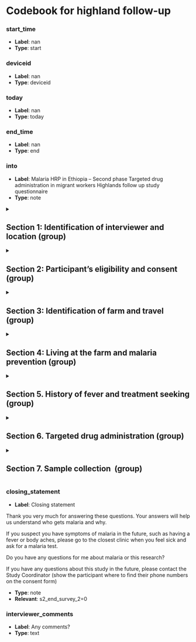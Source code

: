 # Codebook for highland follow-up

### start_time

- **Label**: nan
- **Type**: start

### deviceid

- **Label**: nan
- **Type**: deviceid

### today

- **Label**: nan
- **Type**: today

### end_time

- **Label**: nan
- **Type**: end

### into

- **Label**: Malaria HRP in Ethiopia – Second phase
  Targeted drug administration in migrant workers
  Highlands follow up study questionnaire
- **Type**: note

<details>
<summary><h2>Section 1:  Identification of interviewer and location (group)</h2></summary>

- **Type**: begin group

### s1_n

- **Label**: Section 1: Identification of interviewer and location
- **Type**: note

### interviewer_name

- **Label**: 1.1. Interviewer name
- **Type**: text

### district

- **Label**: 1.2 District (woreda)
- **Type**: select_one district
- **Choices**:
  - 1: East Dembia
  - 2: Gondar Zuria
  - 3: East Belesa
  - 4: West Belesa

### health_center

- **Label**: 1.3. Health center
- **Type**: select_one health_center
- **Choices**:
  - 1: Abawarka
  - 2: Abunesemira
  - 3: Arbaya
  - 4: Ashiker Terara
  - 5: Ayimba
  - 6: Ayiseg
  - 7: Degoma
  - 8: Enfranz
  - 9: Girargie
  - 10: Guhala
  - 11: Guramba
  - 12: Hamusit
  - 13: Jandab
  - 14: Kalay
  - 15: Koladiba
  - 16: Lemba
  - 17: Makisegnit
  - 18: Miniziro
  - 19: Mukatera
  - 20: Robit
  - 21: Robit
  - 22: Silarie
  - 23: Tala
  - 24: Taymen
  - 25: Wareb

### conduct_visit_hc

- **Label**: 1.4. Are you conducting the data collection at health center?
- **Type**: select_one yes_no
- **Choices**:
  - 1: Yes
  - 0: No

### health_post

- **Label**: 1.5. Health post
- **Type**: select_one health_post
- **Relevant**: conduct_visit_hc=0
- **Choices**:
  - 1: 01
  - 2: 03
  - 3: 18
  - 4: Ababikela
  - 5: Abawarka
  - 6: Abawuram
  - 7: Abay Tera
  - 8: Abetkucha
  - 9: Abeye
  - 10: Abirja
  - 11: Abunesemira
  - 12: Achera
  - 13: Achikan
  - 14: Adisgie
  - 15: Agodeba
  - 16: Akitie
  - 17: Amba Gualit
  - 18: Ambachira
  - 19: Ambober Wuzaba
  - 20: Amsa fej juana
  - 21: Amstiya
  - 22: Anchaw
  - 23: Arbatseguar
  - 24: Arbaya
  - 25: Arebia
  - 26: Arefa
  - 27: Asawogari
  - 28: Ashakula
  - 29: Ashiker Terara
  - 30: Atekelet telefet
  - 31: Atelaworke
  - 32: Atikilit teleft
  - 33: Atikilittelift
  - 34: Ayimba
  - 35: Ayiseg
  - 36: Ayiva
  - 37: Ayivashika
  - 38: Azezo
  - 39: Bahirigimb
  - 40: Baja
  - 41: Barcha
  - 42: Baricha
  - 43: Buawa
  - 44: Bursa
  - 45: Chamakorach
  - 46: Checheho
  - 47: Chehira
  - 48: Chehra
  - 49: Chenker
  - 50: Chenker Cherkos
  - 51: Chergie
  - 52: Chihira
  - 53: Chihra
  - 54: Chinchaye degola
  - 55: Chinchiye
  - 56: Chuahit
  - 57: Dahuch
  - 58: Das maryam
  - 59: Dasdinzaz
  - 60: Dasdinziz
  - 61: Dasmariam
  - 62: Dassmariam
  - 63: Daswoibela
  - 64: Dawa Damot
  - 65: Deberzana
  - 66: Debirzana
  - 67: Debozgie
  - 68: Degola
  - 69: Degoma
  - 70: Dengora
  - 71: Dengorsa
  - 72: Denkez
  - 73: Denkeze
  - 74: Denkezi
  - 75: Denzaz
  - 76: Digeabrha
  - 77: Dikuana
  - 78: Dinzaz
  - 79: Dirmara
  - 80: Ebrarag
  - 81: Enfranz
  - 82: Fenja
  - 83: Fentaye
  - 84: Fenterge
  - 85: Ferfer
  - 86: Filiklik
  - 87: Gabizi
  - 88: Gabzi
  - 89: Gana
  - 90: Gejabahir
  - 91: Gelemis
  - 92: Gendawuha
  - 93: Gendewa
  - 94: Gendewuha
  - 95: Gifualbukesh
  - 96: Gilemes
  - 97: Gilemis
  - 98: Girargie
  - 99: Goga
  - 100: Gomengie
  - 101: Gonder kebele 14
  - 102: Gubay
  - 103: Gubiya
  - 104: Guhaketena
  - 105: Guhala
  - 106: Guhala 02
  - 107: Guhala kebele 01
  - 108: Guhala Zuria
  - 109: Gulana
  - 110: Gunter
  - 111: Guraba
  - 112: Guramba Michael
  - 113: Guramba Mikael
  - 114: Guzaba mariyam
  - 115: Hamsafeji
  - 116: Hana Mariam
  - 117: Hana maryame
  - 118: Jandab
  - 119: Jangua
  - 120: Jarjar
  - 121: Jayira
  - 122: Jeja bahiri gimb
  - 123: Jery
  - 124: Kalay
  - 125: Kalay
  - 126: Kalaysholit
  - 127: Kebele 20
  - 128: Keha Eyesuse
  - 129: Kibza
  - 130: Kola diba 01
  - 131: Kola diba o2
  - 132: Kola hamusit
  - 133: Koladba(02)
  - 134: koladeba
  - 135: Koladiba
  - 136: Koladiba 02
  - 137: Kolahamusit
  - 138: Koza
  - 139: Layedugie
  - 140: Lemba
  - 141: Macha
  - 142: Makesegnet
  - 143: Makesegnit
  - 144: Makisegnit
  - 145: Makisegnit 02
  - 146: Maksegnit
  - 147: Maksegnit 02
  - 148: Maksegnit o1
  - 149: Maksegnit town
  - 150: Maksegnt
  - 151: Mangie
  - 152: Manterno
  - 153: Materno
  - 154: Mekatera
  - 155: Meketera
  - 156: Mekuamia
  - 157: Mekumia
  - 158: Menti
  - 159: Merdo
  - 160: Meredo
  - 161: Meredodengorsa
  - 162: Meskele kirstos
  - 163: Michwa
  - 164: Minzro
  - 165: Mitrihamariam
  - 166: Morangeb Dikona
  - 167: Mukatera
  - 168: Robit
  - 169: Saliji
  - 170: Sami
  - 171: Sankisa
  - 172: Sankisa
  - 173: sebeha gebreal
  - 174: Sebiha Gebriel
  - 175: Sebihagebriel
  - 176: Senbet Debire
  - 177: Serabadabelo
  - 178: Serabadablo
  - 179: Sheha Gomengie
  - 180: Sheha Gomngie
  - 181: Shehagomenge
  - 182: Shehagomengie
  - 183: Shehagomngie
  - 184: Shuahana
  - 185: Shuawna
  - 186: Shuhana
  - 187: Shura Chuharkan Amestya
  - 188: Silarie
  - 189: Simano
  - 190: Simira Kekeza
  - 191: Somya
  - 192: Sufankara
  - 193: Sufankera
  - 194: Tala
  - 195: Tebtebeta
  - 196: Teda
  - 197: Tezeba Gembera
  - 198: Tili
  - 199: Tsion mariyam
  - 200: Tsion serguaj
  - 201: Tsion Serguaji
  - 202: Wareb
  - 203: Wawadehna
  - 204: Wawicha
  - 205: Wawucha
  - 206: Woleka
  - 207: Wurara
  - 208: Yimada
  - 209: Zengaji
  - 210: Zoz
  - 777: Other (specify)

### health_post_other

- **Label**: Specify
- **Type**: text
- **Relevant**: health_post=777

</details>

<details>
<summary><h2>Section 2: Participant’s eligibility and consent  (group)</h2></summary>

- **Type**: begin group

### s2_n

- **Label**: Section 2: Participant’s eligibility and consent
- **Type**: note

### gender

- **Label**: 2.1. Participant gender
- **Type**: select_one gender
- **Choices**:
  - 1: Male
  - 2: Female

### age

- **Label**: 2.2. Participant age
- **Type**: integer

### s2_n1

- **Label**: This participant is not eligible.
- **Type**: note
- **Relevant**: age<14

### guardian_present

- **Label**: 2.3. Is a parent or guardian present and able to provide informed consent for the participant?
- **Type**: select_one yes_no
- **Relevant**: age>=14 and age<18
- **Choices**:
  - 1: Yes
  - 0: No

### severely_ill

- **Label**: 2.4. Is this participant severely ill?
- **Type**: select_one yes_no
- **Relevant**: (age>=14 and age<18 and guardian_present=1) or age>=18
- **Choices**:
  - 1: Yes
  - 0: No

### s2_n2

- **Label**: This individual does not meet eligibility criteria to participate in the survey.

Please thank them for their time and end the interview.

- **Type**: note
- **Relevant**: severely_ill=1

### s2_end_survey

- **Label**: nan
- **Type**: calculate
- **Calculate**: if((age>=14 and age<18 and guardian_present=0) or age<14 or severely_ill=1,1,0)

### s1_n6

- **Label**: INFORMED CONSENT
  Read the information sheet and obtain consent from the participant and make sure they understand the information. The participant needs to sign TWO paper copies of the informed consent, one will be given to him/her and the other one will be kept for study records.
- **Type**: note
- **Relevant**: s2_end_survey=0

### consent_to_participate_today

- **Label**: 2.5. Has the participant provided consent to participate today?
- **Type**: select_one yes_no
- **Relevant**: age>=18 and s2_end_survey=0
- **Choices**:
  - 1: Yes
  - 0: No

### assent_to_participate_today

- **Label**: 2.6. Has the participant provided assent to participate today?
- **Type**: select_one yes_no
- **Relevant**: age>=14 and age<18 and guardian_present=1 and s2_end_survey=0
- **Choices**:
  - 1: Yes
  - 0: No

### consent_to_minor

- **Label**: 2.7. Has the parent/legal guardian provided consent for the minor to participate today?
- **Type**: select_one yes_no
- **Relevant**: assent_to_participate_today=1
- **Choices**:
  - 1: Yes
  - 0: No

### s2_end_survey_2

- **Label**: nan
- **Type**: calculate
- **Relevant**: s2_end_survey=0 and (consent_to_participate_today=1 or consent_to_minor=1)
- **Calculate**: if(s2_end_survey=1 or consent_to_participate_today=0 or assent_to_participate_today=0 or consent_to_minor=0,1,0)

<details>
<summary><h2>Participant's name (group)</h2></summary>

- **Type**: begin group
- **Relevant**: s2_end_survey_2=0

### first_name

- **Label**: 2.8. First name
- **Type**: text

### father_name

- **Label**: 2.9. Father's name
- **Type**: text

</details>

### study_qr_code

- **Label**: 2.10. Enter the participant Study ID from your HC Participant list:
- **Type**: text
- **Relevant**: s2_end_survey_2=0

### study_arm

- **Label**: 2.11. Select the study arm in which participant was preselected from your HC Participant list
- **Type**: select_one study_arm
- **Relevant**: s2_end_survey_2=0
- **Choices**:
  - 1: Intervention 1: 2 rounds TDA
  - 2: Intervention 2: 3 rounds TDA
  - 3: Control

### farm_camp_code

- **Label**: 2.12. Select the farm name in which participant was preselected from your HC Participant list
- **Type**: select_one farm_camp
- **Relevant**: s2_end_survey_2=0
- **Choices**:
  - 1000: Abayneh Zerfu - (Asefa Mekonnen)
  - 2: Abdul Nur Juhar - (Nega Juar)
  - 3000: Abebe Tessema
  - 4: Abebe Wuletaw - (Aragie Mirkuzie)
  - 5: Abera Bekele - (Sitotaw Agegnehu)
  - 6: Abiderafi Agri. Develop. - (Teku G/selasie)
  - 7000: Abitew Tefera
  - 8: Adamu Baynessagn - (Samuel Ayalew)
  - 9: Aderajew Asmamaw - (Gashaw Adisu)
  - 10000: Afera Mengistu - (Afera)
  - 11000: Ahmed Ibrahim - (Ahmed Ibrahim)
  - 13: Aliyas Star (Block 10) - (Birhanu Abebe)
  - 12: Aliyas Star (Block 23) - (Endalk Adane)
  - 14: Amsalu Alemu - (Muluye Endalew)
  - 15: Asefa Mekonnen - (Endris Kassahun)
  - 16: Asmamaw Sisay - (Asmamaw Sisay)
  - 17: Atsede Atalel - (Bewuket Yenealem Baye)
  - 18: Atsede Shiferaw - (Azanaw Adigo Negashe)
  - 19: Awuraris Getaneh - (Tsegaye Ngusie)
  - 20000: Ayanaw Gashanaw - (Ayanaw)
  - 21: Ayelign Habtie (Block 26) - (Fikiremichael Ayelign)
  - 22000: Ayelign Habtie (Block29) - (Ayelign Habtie)
  - 23000: Ayelign Yenehun - (Ayelign Yenehun)
  - 24: Ayenachew Sisay - (Adane Ayalew)
  - 25: Ayenew Bazezew - (Habetamu Gidey)
  - 26: Ayineshet Worku - (Eyayaw Getawn)
  - 27000: Bata Trading
  - 29: Birhan Dessalegn (Block 18) - (Tesifaye Weday Meniberu)
  - 28000: Birhan Dessalegn (Block16) - (Tesfaye)
  - 30000: Birhanie Gebru - (Habitu)
  - 31000: Birhanie Mulusew and His friends - (Birhanie)
  - 32000: Bossena Kassi - (Bossena)
  - 33: BS agriclture - (Muz Mihretie Ferede)
  - 34000: Chekilu Bayehu - (Chekilu Bayehu)
  - 35000: Colonel Temesgen Digndigie
  - 38: Demoz Adigeh - (Bisetegen Ashagra Tasew)
  - 36000: Dessie Ayele (Block16) - (Dessie)
  - 37000: Dessie Ayele (Block31) - (Dessie)
  - 39: Destaw Muchie - (Abebu Mengistie)
  - 40: Dr. Amsalu Debebe - (Gebire Debas Demeke)
  - 41: Edget Metema - (Dessie Achenef)
  - 42: Emawos Agri. Develop. - (Muz Miheret)
  - 43: Eneye Birillie - (Solomon Belay)
  - 44000: Eneyew Belete - (Eneyew)
  - 45: Eyayu Gossa - (Asfaw Eyayu)
  - 46000: Fatuma Yimam - (Biruke)
  - 47000: Fisseha Habtie (Block29) - (Fisseha Habtie)
  - 49000: Fisseha Habtie (Hectares23) - (Fisseha Habtie)
  - 48000: Fisseha Habtie (Hectares27) - (Fisseha Habtie)
  - 50000: Gashaw Bizu - (Gashaw)
  - 51000: Gebremedhin Tesfaye - (Yerega)
  - 52: Geger Agri. Develop. - (Melkamu kasegen)
  - 53: Getachew Tezera - (Negash Zenaw)
  - 54: Getiye Gebru - (Mesfin Abeje Atanaw)
  - 55: Guadie Alem - (Moges Guadie)
  - 56000: Habtamu Get - (Habtamu)
  - 57000: Habtamu Woretaw - (Habtamu)
  - 104: Habtu Tsidu - (Belay Tadie)
  - 59: Haile Gebremariam - (Ferede Enyew)
  - 60: Hailemariam Melesse - (Surafel Fentahun )
  - 61000: Hussen Ahmed - (Hussen)
  - 62: Jejaw Abrha - (Abebe. Fantahun)
  - 63: Kessete Wubetu - (Wolde Aragie Yirdaw)
  - 64: Kililu Woldu - (Solomon Aderagew)
  - 65000: Mahibereselassie A/Gedam
  - 66000: Mamuye Bilata - (Gedefaw)
  - 67: Mariye Mengistu - (Wendimnew Getnet)
  - 71: Mastewal Mazengia (Block 26) - (Temesgen Atalay Gebeyehu)
  - 70000: Mastewal Mazengia (Block28) - (Mastewal Mazengia)
  - 69: Mastewal Mazengia (Hectares 37.5) - (Kiflie Mazengia)
  - 68000: Mastewal Mazengia (Hectares51) - (Mastewal Mazengia)
  - 72: Mekonnen Goshe - (Mandie Teketayi)
  - 73: Mekuanint Kassie - (Dejen Worku)
  - 74: Melaku Dires - (Nigus. Dejen)
  - 75000: Melikie and Enana
  - 76: Melkie Taddesse - (Ayanaw Alebel)
  - 77: Mezgebe Abrha - (Birara Mengistie)
  - 79: Mihret Amare (Block 23) - (Eshetu Muluken)
  - 78000: Mihret Amare (Block29) - (Mihret Amare)
  - 80: Mohammed Awol - (Mohamed Abole)
  - 81: Mulugeta Semie - (Kifilie Magenigiya Zenebe)
  - 82: Mulugeta Zewdu - (Solomon Woldie Desie)
  - 83: Nigussie Mekonnen - (Nigussie Mekonnen)
  - 777000: Other (specify)
  - 84: Sadik Nur - (Fitalew Tekilu)
  - 85: Selamsew Wubetu - (Workeneh Kibertu Bera)
  - 89: Shaleka Raday Legesse - (Marye Tilahun Kebede)
  - 86: Sintayehu Alemu - (Sintayehu Alemu)
  - 87: Sisay Birhan - (Kasahun Awoke Kebebew)
  - 88: Sisay Tesfahun - (Amsayaw Sisay Tesfahun)
  - 90: Temesgen Setargew - (Wube Getu)
  - 91: Terefe Ayalew - (Chilot Abye)
  - 93: Terefe Dargie (Block 22) - (Baye Alemiye)
  - 92: Terefe Dargie (Block 25) - (Terefe Dargie)
  - 94: Tesfa Worku - (Tsegachw Abebe Shumeye)
  - 95: Tewdros Alemayehu - (Benyam Negash)
  - 96: Workneh Kassie and His friends - (Moges Shumie)
  - 97: Workneh Maru - (Amsalu Marew)
  - 98: Yibeltal Tesfaye - (Nigus Getnet Alemu)
  - 99: Yibralem Belay - (Biniam Negash)
  - 100: Yilma Ferede - (Aragie Abebe)
  - 101: Yitayew Beyene - (Molla Asmare Askenawu)
  - 102: Zeleke Wubetu - (Mengaw Tadesse)
  - 58000: Zenaw Wagaw - (Zenaw Wagaw)

### sample_scanned_qr_code

- **Label**: 2.13. Assign a sample QR code to the participant. Stick one copy on the Highlands Recruitment Form, another one on the Informed Consent, and one copy behind the DBS card.

Scan the QR code from the back of the DBS card

- **Type**: barcode
- **Relevant**: s2_end_survey_2=0

### sample_manual_qr_code

- **Label**: 2.14. Manually enter Sample QR code number
- **Type**: text
- **Relevant**: s2_end_survey_2=0 and sample_scanned_qr_code=null

### sample_qr_code

- **Label**: nan
- **Type**: calculate
- **Relevant**: s2_end_survey_2=0
- **Calculate**: if(sample_scanned_qr_code=null, sample_manual_qr_code, sample_scanned_qr_code)

### label_recruitment_form

- **Label**: 2.15. Did you fill out and label the Highlands Recruitment Form with the participant’s Sample QR?
- **Type**: select_one yes_no
- **Relevant**: s2_end_survey_2=0
- **Choices**:
  - 1: Yes
  - 0: No

### label_dbs_card

- **Label**: 2.16. Did you label the DBS card with the participant’s Sample QR code?
- **Type**: select_one yes_no
- **Relevant**: s2_end_survey_2=0
- **Choices**:
  - 1: Yes
  - 0: No

</details>

<details>
<summary><h2>Section 3:  Identification of farm and travel  (group)</h2></summary>

- **Type**: begin group
- **Relevant**: s2_end_survey_2=0

### s3_n1

- **Label**: Section 3: Identification of farm and travel
- **Type**: note

### farm_camp_name_delelo

- **Label**: 3.1. Ask the participant for the name of farm camp where he/she worked in Delelo from July until he/she left Metema.
- **Type**: select_one farm_camp
- **Choices**:
  - 1000: Abayneh Zerfu - (Asefa Mekonnen)
  - 2: Abdul Nur Juhar - (Nega Juar)
  - 3000: Abebe Tessema
  - 4: Abebe Wuletaw - (Aragie Mirkuzie)
  - 5: Abera Bekele - (Sitotaw Agegnehu)
  - 6: Abiderafi Agri. Develop. - (Teku G/selasie)
  - 7000: Abitew Tefera
  - 8: Adamu Baynessagn - (Samuel Ayalew)
  - 9: Aderajew Asmamaw - (Gashaw Adisu)
  - 10000: Afera Mengistu - (Afera)
  - 11000: Ahmed Ibrahim - (Ahmed Ibrahim)
  - 13: Aliyas Star (Block 10) - (Birhanu Abebe)
  - 12: Aliyas Star (Block 23) - (Endalk Adane)
  - 14: Amsalu Alemu - (Muluye Endalew)
  - 15: Asefa Mekonnen - (Endris Kassahun)
  - 16: Asmamaw Sisay - (Asmamaw Sisay)
  - 17: Atsede Atalel - (Bewuket Yenealem Baye)
  - 18: Atsede Shiferaw - (Azanaw Adigo Negashe)
  - 19: Awuraris Getaneh - (Tsegaye Ngusie)
  - 20000: Ayanaw Gashanaw - (Ayanaw)
  - 21: Ayelign Habtie (Block 26) - (Fikiremichael Ayelign)
  - 22000: Ayelign Habtie (Block29) - (Ayelign Habtie)
  - 23000: Ayelign Yenehun - (Ayelign Yenehun)
  - 24: Ayenachew Sisay - (Adane Ayalew)
  - 25: Ayenew Bazezew - (Habetamu Gidey)
  - 26: Ayineshet Worku - (Eyayaw Getawn)
  - 27000: Bata Trading
  - 29: Birhan Dessalegn (Block 18) - (Tesifaye Weday Meniberu)
  - 28000: Birhan Dessalegn (Block16) - (Tesfaye)
  - 30000: Birhanie Gebru - (Habitu)
  - 31000: Birhanie Mulusew and His friends - (Birhanie)
  - 32000: Bossena Kassi - (Bossena)
  - 33: BS agriclture - (Muz Mihretie Ferede)
  - 34000: Chekilu Bayehu - (Chekilu Bayehu)
  - 35000: Colonel Temesgen Digndigie
  - 38: Demoz Adigeh - (Bisetegen Ashagra Tasew)
  - 36000: Dessie Ayele (Block16) - (Dessie)
  - 37000: Dessie Ayele (Block31) - (Dessie)
  - 39: Destaw Muchie - (Abebu Mengistie)
  - 40: Dr. Amsalu Debebe - (Gebire Debas Demeke)
  - 41: Edget Metema - (Dessie Achenef)
  - 42: Emawos Agri. Develop. - (Muz Miheret)
  - 43: Eneye Birillie - (Solomon Belay)
  - 44000: Eneyew Belete - (Eneyew)
  - 45: Eyayu Gossa - (Asfaw Eyayu)
  - 46000: Fatuma Yimam - (Biruke)
  - 47000: Fisseha Habtie (Block29) - (Fisseha Habtie)
  - 49000: Fisseha Habtie (Hectares23) - (Fisseha Habtie)
  - 48000: Fisseha Habtie (Hectares27) - (Fisseha Habtie)
  - 50000: Gashaw Bizu - (Gashaw)
  - 51000: Gebremedhin Tesfaye - (Yerega)
  - 52: Geger Agri. Develop. - (Melkamu kasegen)
  - 53: Getachew Tezera - (Negash Zenaw)
  - 54: Getiye Gebru - (Mesfin Abeje Atanaw)
  - 55: Guadie Alem - (Moges Guadie)
  - 56000: Habtamu Get - (Habtamu)
  - 57000: Habtamu Woretaw - (Habtamu)
  - 104: Habtu Tsidu - (Belay Tadie)
  - 59: Haile Gebremariam - (Ferede Enyew)
  - 60: Hailemariam Melesse - (Surafel Fentahun )
  - 61000: Hussen Ahmed - (Hussen)
  - 62: Jejaw Abrha - (Abebe. Fantahun)
  - 63: Kessete Wubetu - (Wolde Aragie Yirdaw)
  - 64: Kililu Woldu - (Solomon Aderagew)
  - 65000: Mahibereselassie A/Gedam
  - 66000: Mamuye Bilata - (Gedefaw)
  - 67: Mariye Mengistu - (Wendimnew Getnet)
  - 71: Mastewal Mazengia (Block 26) - (Temesgen Atalay Gebeyehu)
  - 70000: Mastewal Mazengia (Block28) - (Mastewal Mazengia)
  - 69: Mastewal Mazengia (Hectares 37.5) - (Kiflie Mazengia)
  - 68000: Mastewal Mazengia (Hectares51) - (Mastewal Mazengia)
  - 72: Mekonnen Goshe - (Mandie Teketayi)
  - 73: Mekuanint Kassie - (Dejen Worku)
  - 74: Melaku Dires - (Nigus. Dejen)
  - 75000: Melikie and Enana
  - 76: Melkie Taddesse - (Ayanaw Alebel)
  - 77: Mezgebe Abrha - (Birara Mengistie)
  - 79: Mihret Amare (Block 23) - (Eshetu Muluken)
  - 78000: Mihret Amare (Block29) - (Mihret Amare)
  - 80: Mohammed Awol - (Mohamed Abole)
  - 81: Mulugeta Semie - (Kifilie Magenigiya Zenebe)
  - 82: Mulugeta Zewdu - (Solomon Woldie Desie)
  - 83: Nigussie Mekonnen - (Nigussie Mekonnen)
  - 777000: Other (specify)
  - 84: Sadik Nur - (Fitalew Tekilu)
  - 85: Selamsew Wubetu - (Workeneh Kibertu Bera)
  - 89: Shaleka Raday Legesse - (Marye Tilahun Kebede)
  - 86: Sintayehu Alemu - (Sintayehu Alemu)
  - 87: Sisay Birhan - (Kasahun Awoke Kebebew)
  - 88: Sisay Tesfahun - (Amsayaw Sisay Tesfahun)
  - 90: Temesgen Setargew - (Wube Getu)
  - 91: Terefe Ayalew - (Chilot Abye)
  - 93: Terefe Dargie (Block 22) - (Baye Alemiye)
  - 92: Terefe Dargie (Block 25) - (Terefe Dargie)
  - 94: Tesfa Worku - (Tsegachw Abebe Shumeye)
  - 95: Tewdros Alemayehu - (Benyam Negash)
  - 96: Workneh Kassie and His friends - (Moges Shumie)
  - 97: Workneh Maru - (Amsalu Marew)
  - 98: Yibeltal Tesfaye - (Nigus Getnet Alemu)
  - 99: Yibralem Belay - (Biniam Negash)
  - 100: Yilma Ferede - (Aragie Abebe)
  - 101: Yitayew Beyene - (Molla Asmare Askenawu)
  - 102: Zeleke Wubetu - (Mengaw Tadesse)
  - 58000: Zenaw Wagaw - (Zenaw Wagaw)

### farm_camp_name_delelo_other

- **Label**: Specify
- **Type**: text
- **Relevant**: farm_camp_name_delelo=777000

### other_farms_july_to_now

- **Label**: 3.2. Have you worked at other farms from July until you left Metema?
- **Type**: select_one yes_no
- **Choices**:
  - 1: Yes
  - 0: No

### num_other_farms_since_july

- **Label**: 3.3. How many other farms have you worked at since July?
- **Type**: integer
- **Relevant**: other_farms_july_to_now=1

### other_farm

- **Label**: 3.4. Name of other farm(s)
- **Type**: select_multiple farm_camp
- **Relevant**: other_farms_july_to_now=1
- **Choices**:
  - 1000: Abayneh Zerfu - (Asefa Mekonnen)
  - 2: Abdul Nur Juhar - (Nega Juar)
  - 3000: Abebe Tessema
  - 4: Abebe Wuletaw - (Aragie Mirkuzie)
  - 5: Abera Bekele - (Sitotaw Agegnehu)
  - 6: Abiderafi Agri. Develop. - (Teku G/selasie)
  - 7000: Abitew Tefera
  - 8: Adamu Baynessagn - (Samuel Ayalew)
  - 9: Aderajew Asmamaw - (Gashaw Adisu)
  - 10000: Afera Mengistu - (Afera)
  - 11000: Ahmed Ibrahim - (Ahmed Ibrahim)
  - 13: Aliyas Star (Block 10) - (Birhanu Abebe)
  - 12: Aliyas Star (Block 23) - (Endalk Adane)
  - 14: Amsalu Alemu - (Muluye Endalew)
  - 15: Asefa Mekonnen - (Endris Kassahun)
  - 16: Asmamaw Sisay - (Asmamaw Sisay)
  - 17: Atsede Atalel - (Bewuket Yenealem Baye)
  - 18: Atsede Shiferaw - (Azanaw Adigo Negashe)
  - 19: Awuraris Getaneh - (Tsegaye Ngusie)
  - 20000: Ayanaw Gashanaw - (Ayanaw)
  - 21: Ayelign Habtie (Block 26) - (Fikiremichael Ayelign)
  - 22000: Ayelign Habtie (Block29) - (Ayelign Habtie)
  - 23000: Ayelign Yenehun - (Ayelign Yenehun)
  - 24: Ayenachew Sisay - (Adane Ayalew)
  - 25: Ayenew Bazezew - (Habetamu Gidey)
  - 26: Ayineshet Worku - (Eyayaw Getawn)
  - 27000: Bata Trading
  - 29: Birhan Dessalegn (Block 18) - (Tesifaye Weday Meniberu)
  - 28000: Birhan Dessalegn (Block16) - (Tesfaye)
  - 30000: Birhanie Gebru - (Habitu)
  - 31000: Birhanie Mulusew and His friends - (Birhanie)
  - 32000: Bossena Kassi - (Bossena)
  - 33: BS agriclture - (Muz Mihretie Ferede)
  - 34000: Chekilu Bayehu - (Chekilu Bayehu)
  - 35000: Colonel Temesgen Digndigie
  - 38: Demoz Adigeh - (Bisetegen Ashagra Tasew)
  - 36000: Dessie Ayele (Block16) - (Dessie)
  - 37000: Dessie Ayele (Block31) - (Dessie)
  - 39: Destaw Muchie - (Abebu Mengistie)
  - 40: Dr. Amsalu Debebe - (Gebire Debas Demeke)
  - 41: Edget Metema - (Dessie Achenef)
  - 42: Emawos Agri. Develop. - (Muz Miheret)
  - 43: Eneye Birillie - (Solomon Belay)
  - 44000: Eneyew Belete - (Eneyew)
  - 45: Eyayu Gossa - (Asfaw Eyayu)
  - 46000: Fatuma Yimam - (Biruke)
  - 47000: Fisseha Habtie (Block29) - (Fisseha Habtie)
  - 49000: Fisseha Habtie (Hectares23) - (Fisseha Habtie)
  - 48000: Fisseha Habtie (Hectares27) - (Fisseha Habtie)
  - 50000: Gashaw Bizu - (Gashaw)
  - 51000: Gebremedhin Tesfaye - (Yerega)
  - 52: Geger Agri. Develop. - (Melkamu kasegen)
  - 53: Getachew Tezera - (Negash Zenaw)
  - 54: Getiye Gebru - (Mesfin Abeje Atanaw)
  - 55: Guadie Alem - (Moges Guadie)
  - 56000: Habtamu Get - (Habtamu)
  - 57000: Habtamu Woretaw - (Habtamu)
  - 104: Habtu Tsidu - (Belay Tadie)
  - 59: Haile Gebremariam - (Ferede Enyew)
  - 60: Hailemariam Melesse - (Surafel Fentahun )
  - 61000: Hussen Ahmed - (Hussen)
  - 62: Jejaw Abrha - (Abebe. Fantahun)
  - 63: Kessete Wubetu - (Wolde Aragie Yirdaw)
  - 64: Kililu Woldu - (Solomon Aderagew)
  - 65000: Mahibereselassie A/Gedam
  - 66000: Mamuye Bilata - (Gedefaw)
  - 67: Mariye Mengistu - (Wendimnew Getnet)
  - 71: Mastewal Mazengia (Block 26) - (Temesgen Atalay Gebeyehu)
  - 70000: Mastewal Mazengia (Block28) - (Mastewal Mazengia)
  - 69: Mastewal Mazengia (Hectares 37.5) - (Kiflie Mazengia)
  - 68000: Mastewal Mazengia (Hectares51) - (Mastewal Mazengia)
  - 72: Mekonnen Goshe - (Mandie Teketayi)
  - 73: Mekuanint Kassie - (Dejen Worku)
  - 74: Melaku Dires - (Nigus. Dejen)
  - 75000: Melikie and Enana
  - 76: Melkie Taddesse - (Ayanaw Alebel)
  - 77: Mezgebe Abrha - (Birara Mengistie)
  - 79: Mihret Amare (Block 23) - (Eshetu Muluken)
  - 78000: Mihret Amare (Block29) - (Mihret Amare)
  - 80: Mohammed Awol - (Mohamed Abole)
  - 81: Mulugeta Semie - (Kifilie Magenigiya Zenebe)
  - 82: Mulugeta Zewdu - (Solomon Woldie Desie)
  - 83: Nigussie Mekonnen - (Nigussie Mekonnen)
  - 777000: Other (specify)
  - 84: Sadik Nur - (Fitalew Tekilu)
  - 85: Selamsew Wubetu - (Workeneh Kibertu Bera)
  - 89: Shaleka Raday Legesse - (Marye Tilahun Kebede)
  - 86: Sintayehu Alemu - (Sintayehu Alemu)
  - 87: Sisay Birhan - (Kasahun Awoke Kebebew)
  - 88: Sisay Tesfahun - (Amsayaw Sisay Tesfahun)
  - 90: Temesgen Setargew - (Wube Getu)
  - 91: Terefe Ayalew - (Chilot Abye)
  - 93: Terefe Dargie (Block 22) - (Baye Alemiye)
  - 92: Terefe Dargie (Block 25) - (Terefe Dargie)
  - 94: Tesfa Worku - (Tsegachw Abebe Shumeye)
  - 95: Tewdros Alemayehu - (Benyam Negash)
  - 96: Workneh Kassie and His friends - (Moges Shumie)
  - 97: Workneh Maru - (Amsalu Marew)
  - 98: Yibeltal Tesfaye - (Nigus Getnet Alemu)
  - 99: Yibralem Belay - (Biniam Negash)
  - 100: Yilma Ferede - (Aragie Abebe)
  - 101: Yitayew Beyene - (Molla Asmare Askenawu)
  - 102: Zeleke Wubetu - (Mengaw Tadesse)
  - 58000: Zenaw Wagaw - (Zenaw Wagaw)

### specify_other_farm

- **Label**: Specify names of other farm(s)
- **Type**: text
- **Relevant**: selected(other_farm,'777000')

### last_farm

- **Label**: 3.5. Which was the last farm that you worked at just before leaving Metema?
- **Type**: select_one farm_camp
- **Relevant**: other_farms_july_to_now=1
- **Choices**:
  - 1000: Abayneh Zerfu - (Asefa Mekonnen)
  - 2: Abdul Nur Juhar - (Nega Juar)
  - 3000: Abebe Tessema
  - 4: Abebe Wuletaw - (Aragie Mirkuzie)
  - 5: Abera Bekele - (Sitotaw Agegnehu)
  - 6: Abiderafi Agri. Develop. - (Teku G/selasie)
  - 7000: Abitew Tefera
  - 8: Adamu Baynessagn - (Samuel Ayalew)
  - 9: Aderajew Asmamaw - (Gashaw Adisu)
  - 10000: Afera Mengistu - (Afera)
  - 11000: Ahmed Ibrahim - (Ahmed Ibrahim)
  - 13: Aliyas Star (Block 10) - (Birhanu Abebe)
  - 12: Aliyas Star (Block 23) - (Endalk Adane)
  - 14: Amsalu Alemu - (Muluye Endalew)
  - 15: Asefa Mekonnen - (Endris Kassahun)
  - 16: Asmamaw Sisay - (Asmamaw Sisay)
  - 17: Atsede Atalel - (Bewuket Yenealem Baye)
  - 18: Atsede Shiferaw - (Azanaw Adigo Negashe)
  - 19: Awuraris Getaneh - (Tsegaye Ngusie)
  - 20000: Ayanaw Gashanaw - (Ayanaw)
  - 21: Ayelign Habtie (Block 26) - (Fikiremichael Ayelign)
  - 22000: Ayelign Habtie (Block29) - (Ayelign Habtie)
  - 23000: Ayelign Yenehun - (Ayelign Yenehun)
  - 24: Ayenachew Sisay - (Adane Ayalew)
  - 25: Ayenew Bazezew - (Habetamu Gidey)
  - 26: Ayineshet Worku - (Eyayaw Getawn)
  - 27000: Bata Trading
  - 29: Birhan Dessalegn (Block 18) - (Tesifaye Weday Meniberu)
  - 28000: Birhan Dessalegn (Block16) - (Tesfaye)
  - 30000: Birhanie Gebru - (Habitu)
  - 31000: Birhanie Mulusew and His friends - (Birhanie)
  - 32000: Bossena Kassi - (Bossena)
  - 33: BS agriclture - (Muz Mihretie Ferede)
  - 34000: Chekilu Bayehu - (Chekilu Bayehu)
  - 35000: Colonel Temesgen Digndigie
  - 38: Demoz Adigeh - (Bisetegen Ashagra Tasew)
  - 36000: Dessie Ayele (Block16) - (Dessie)
  - 37000: Dessie Ayele (Block31) - (Dessie)
  - 39: Destaw Muchie - (Abebu Mengistie)
  - 40: Dr. Amsalu Debebe - (Gebire Debas Demeke)
  - 41: Edget Metema - (Dessie Achenef)
  - 42: Emawos Agri. Develop. - (Muz Miheret)
  - 43: Eneye Birillie - (Solomon Belay)
  - 44000: Eneyew Belete - (Eneyew)
  - 45: Eyayu Gossa - (Asfaw Eyayu)
  - 46000: Fatuma Yimam - (Biruke)
  - 47000: Fisseha Habtie (Block29) - (Fisseha Habtie)
  - 49000: Fisseha Habtie (Hectares23) - (Fisseha Habtie)
  - 48000: Fisseha Habtie (Hectares27) - (Fisseha Habtie)
  - 50000: Gashaw Bizu - (Gashaw)
  - 51000: Gebremedhin Tesfaye - (Yerega)
  - 52: Geger Agri. Develop. - (Melkamu kasegen)
  - 53: Getachew Tezera - (Negash Zenaw)
  - 54: Getiye Gebru - (Mesfin Abeje Atanaw)
  - 55: Guadie Alem - (Moges Guadie)
  - 56000: Habtamu Get - (Habtamu)
  - 57000: Habtamu Woretaw - (Habtamu)
  - 104: Habtu Tsidu - (Belay Tadie)
  - 59: Haile Gebremariam - (Ferede Enyew)
  - 60: Hailemariam Melesse - (Surafel Fentahun )
  - 61000: Hussen Ahmed - (Hussen)
  - 62: Jejaw Abrha - (Abebe. Fantahun)
  - 63: Kessete Wubetu - (Wolde Aragie Yirdaw)
  - 64: Kililu Woldu - (Solomon Aderagew)
  - 65000: Mahibereselassie A/Gedam
  - 66000: Mamuye Bilata - (Gedefaw)
  - 67: Mariye Mengistu - (Wendimnew Getnet)
  - 71: Mastewal Mazengia (Block 26) - (Temesgen Atalay Gebeyehu)
  - 70000: Mastewal Mazengia (Block28) - (Mastewal Mazengia)
  - 69: Mastewal Mazengia (Hectares 37.5) - (Kiflie Mazengia)
  - 68000: Mastewal Mazengia (Hectares51) - (Mastewal Mazengia)
  - 72: Mekonnen Goshe - (Mandie Teketayi)
  - 73: Mekuanint Kassie - (Dejen Worku)
  - 74: Melaku Dires - (Nigus. Dejen)
  - 75000: Melikie and Enana
  - 76: Melkie Taddesse - (Ayanaw Alebel)
  - 77: Mezgebe Abrha - (Birara Mengistie)
  - 79: Mihret Amare (Block 23) - (Eshetu Muluken)
  - 78000: Mihret Amare (Block29) - (Mihret Amare)
  - 80: Mohammed Awol - (Mohamed Abole)
  - 81: Mulugeta Semie - (Kifilie Magenigiya Zenebe)
  - 82: Mulugeta Zewdu - (Solomon Woldie Desie)
  - 83: Nigussie Mekonnen - (Nigussie Mekonnen)
  - 777000: Other (specify)
  - 84: Sadik Nur - (Fitalew Tekilu)
  - 85: Selamsew Wubetu - (Workeneh Kibertu Bera)
  - 89: Shaleka Raday Legesse - (Marye Tilahun Kebede)
  - 86: Sintayehu Alemu - (Sintayehu Alemu)
  - 87: Sisay Birhan - (Kasahun Awoke Kebebew)
  - 88: Sisay Tesfahun - (Amsayaw Sisay Tesfahun)
  - 90: Temesgen Setargew - (Wube Getu)
  - 91: Terefe Ayalew - (Chilot Abye)
  - 93: Terefe Dargie (Block 22) - (Baye Alemiye)
  - 92: Terefe Dargie (Block 25) - (Terefe Dargie)
  - 94: Tesfa Worku - (Tsegachw Abebe Shumeye)
  - 95: Tewdros Alemayehu - (Benyam Negash)
  - 96: Workneh Kassie and His friends - (Moges Shumie)
  - 97: Workneh Maru - (Amsalu Marew)
  - 98: Yibeltal Tesfaye - (Nigus Getnet Alemu)
  - 99: Yibralem Belay - (Biniam Negash)
  - 100: Yilma Ferede - (Aragie Abebe)
  - 101: Yitayew Beyene - (Molla Asmare Askenawu)
  - 102: Zeleke Wubetu - (Mengaw Tadesse)
  - 58000: Zenaw Wagaw - (Zenaw Wagaw)

### farm_change_reason

- **Label**: 3.6. Why did you move between different farms?
- **Type**: select_one farm_change_reason
- **Relevant**: other_farms_july_to_now=1
- **Choices**:
  - 1: Searching for work
  - 2: To work with friends
  - 3: Higher salary
  - 777: Other (specify)

### farm_change_reason_other

- **Label**: Specify
- **Type**: text
- **Relevant**: farm_change_reason=777

### travel_metema_home

- **Label**: 3.7. How did you travel from Metema to your home?
- **Type**: select_one travel_metema_home
- **Choices**:
  - 1: By bus
  - 2: By motorbike
  - 3: On foot
  - 777: Other (Specify)

### travel_metema_home_other

- **Label**: Specify
- **Type**: text
- **Relevant**: travel_metema_home=777

### trip_duration_days

- **Label**: 3.8. How many days did the trip from Metema to your home took?
- **Type**: integer

### return_date_metema

- **Label**: 3.9. When did you return from Metema?
- **Type**: date

### months_spent_at_metema

- **Label**: 3.10. How many months did you spend in Metema since July?
- **Type**: select_one months_spent_at_metema
- **Choices**:
  - 1: 1 month or less
  - 2: 1 –2 months
  - 3: 2 – 3 months
  - 4: 3 months or more

</details>

<details>
<summary><h2>Section 4: Living at the farm and malaria prevention  (group)</h2></summary>

- **Type**: begin group
- **Relevant**: s2_end_survey_2=0

### s4_n1

- **Label**: Section 4: Living at the farm and malaria prevention
- **Type**: note

### bed_net_farm

- **Label**: 4.1. Did you have a bed net available at the farm?
- **Type**: select_one yes_no
- **Choices**:
  - 1: Yes
  - 0: No

### bed_net_usage

- **Label**: 4.2. How often did you sleep under the bed net?
- **Type**: select_one bed_net_usage
- **Relevant**: bed_net_farm=1
- **Choices**:
  - 1: Every day
  - 2: 4 or more times a week
  - 3: 3 or less times a week
  - 4: Never

### bed_net_home

- **Label**: 4.3. Do you have a bed net available at home, now?
- **Type**: select_one yes_no
- **Choices**:
  - 1: Yes
  - 0: No

### bed_net_last_night

- **Label**: 4.4. Did you sleep under a mosquito net last night?
- **Type**: select_one yes_no
- **Relevant**: bed_net_home=1
- **Choices**:
  - 1: Yes
  - 0: No

</details>

<details>
<summary><h2>Section 5. History of fever and treatment seeking  (group)</h2></summary>

- **Type**: begin group
- **Relevant**: s2_end_survey_2=0

### s5_n1

- **Label**: Section 5. History of fever and treatment seeking
- **Type**: note

### fever_farm_metema

- **Label**: 5.1. Did you have any fever while working at any farm in Metema?
- **Type**: select_one yes_no
- **Choices**:
  - 1: Yes
  - 0: No

### fever_metema_treatment

- **Label**: 5.2. The last time you had a fever in Metema, did you seek advice or treatment for the illness from any source?
- **Type**: select_one yes_no
- **Relevant**: fever_farm_metema=1
- **Choices**:
  - 1: Yes
  - 0: No

### first_treatment_place_metema

- **Label**: 5.3. Where was the FIRST PLACE you sought advice or treatment?
- **Type**: select_one treatment_place_metema
- **Relevant**: fever_metema_treatment=1
- **Choices**:
  - 1: Health Extension Worker/health post
  - 2: Mobile health team from the study at farm
  - 3: Fixed post from the study
  - 4: Government (Hospital or Health Center)
  - 5: Private health provider
  - 6: Pharmacy
  - 7: Shop / market
  - 8: In the home only
  - 9: Traditional healer
  - 777: Other (specify)
  - 888: Don’t know/don’t remember

### first_treatment_place_metema_other

- **Label**: Specify
- **Type**: text
- **Relevant**: first_treatment_place_metema=777

### fever_since_metema

- **Label**: 5.4. Did you have any fever since you left Metema?
- **Type**: select_one yes_no
- **Choices**:
  - 1: Yes
  - 0: No

### treatment_since_metema

- **Label**: 5.5. Did you seek advice or treatment for the illness from any source?
- **Type**: select_one yes_no
- **Relevant**: fever_since_metema=1
- **Choices**:
  - 1: Yes
  - 0: No

### first_treatment_place

- **Label**: 5.6. Where was the FIRST PLACE you sought advice or treatment?
- **Type**: select_one first_treatment_place
- **Relevant**: treatment_since_metema=1
- **Choices**:
  - 1: Health Extension Worker/health post
  - 2: Government (Hospital or Health Center)
  - 3: Private health provider
  - 4: Pharmacy
  - 5: Shop / market
  - 6: In the home only
  - 7: Traditional healer
  - 777: Other (specify)
  - 888: Don’t know/don’t remember

### first_treatment_place_other

- **Label**: Specify
- **Type**: text
- **Relevant**: first_treatment_place=777

### first_treatment_place_name

- **Label**: nan
- **Type**: calculate
- **Calculate**: if(first_treatment_place=777, first_treatment_place_other, jr:choice-name(first_treatment_place,'first_treatment_place'))

### malaria_test_place

- **Label**: 5.7. Did you get a malaria blood test using a drop of blood from your finger (microscopy or RDT) at this place [${first_treatment_place_name}]?
- **Type**: select_one yes_no_dr
- **Relevant**: treatment_since_metema=1
- **Choices**:
  - 1: Yes
  - 0: No
  - 888: Don’t know/don’t remember

### malaria_test_result

- **Label**: 5.8. What was the result of the test?
- **Type**: select_one malaria_rdt_result
- **Relevant**: malaria_test_place=1
- **Choices**:
  - 1: P. falciparum
  - 2: P. vivax
  - 3: Mixed
  - 4: Positive (unknown parasite species)
  - 5: Negative
  - 888: Don’t know / don’t remember
  - 999: Decline to answer

</details>

<details>
<summary><h2>Section 6. Targeted drug administration  (group)</h2></summary>

- **Type**: begin group
- **Relevant**: s2_end_survey_2=0

### s6_n

- **Label**: Section 6. Targeted drug administration
- **Type**: note

### received_antimalarials_without_test

- **Label**: 6.1. While working at the farms in Metema, did you ever received antimalarials without being tested as part of a campaign to all farmers in you farm?
- **Type**: select_one yes_no
- **Choices**:
  - 1: Yes
  - 0: No

### reason_no_tda

- **Label**: 6.2. Why have you not received antimalarials?
- **Type**: select_one reason_no_tda
- **Relevant**: received_antimalarials_without_test=0
- **Choices**:
  - 1: The campaign didn’t happen at my farm
  - 2: Ineligible
  - 3: Refused the antimalarials
  - 4: Was not at the farm when antimalarials were administered
  - 777: Other (specify)

### reason_no_tda_other

- **Label**: Specify
- **Type**: text
- **Relevant**: reason_no_tda=777

### tda_rounds_received

- **Label**: 6.3. How many different times did you receive antimalarials without being tested as part of a campaign to all farmers in you farm?
- **Type**: select_one tda_rounds_received
- **Relevant**: received_antimalarials_without_test=1
- **Choices**:
  - 1: One
  - 2: Two
  - 3: Three

### tda_same_farm

- **Label**: 6.4. Were the different times administered at the same farm?
- **Type**: select_one yes_no_farm
- **Relevant**: tda_rounds_received=2 or tda_rounds_received=3
- **Choices**:
  - 1: Yes, they were received at the same farm
  - 2: No, they were received at different farms

### last_antimalarials_campaign

- **Label**: 6.5. When was the last time you received antimalarials as part of a campaign?
- **Type**: select_one last_antimalarials_campaign
- **Relevant**: received_antimalarials_without_test=1
- **Choices**:
  - 1: August / September
  - 2: October
  - 3: November

### s6_n1

- **Label**: **Drug adherence**:

Provide information for the most recent round

- **Type**: note
- **Relevant**: received_antimalarials_without_test=1

### finished_med_as_advised

- **Label**: 6.6. Did you finish all of the medication as advised by the person who gave it to you?
- **Type**: select_one yes_no_dn
- **Relevant**: received_antimalarials_without_test=1
- **Choices**:
  - 1: Yes
  - 0: No
  - 888: Don't know

### unfinished_pills_reason

- **Label**: 6.7. Why did you not finish all the pills?
- **Type**: select_one unfinished_pills_reason
- **Relevant**: finished_med_as_advised=0
- **Choices**:
  - 1: It was too many pills
  - 2: It made me ill
  - 3: I lost the remaining
  - 4: I shared it with others
  - 5: I was not sick to start with
  - 6: I felt better
  - 7: I forgot to take the rest
  - 8: I saved them for another time when I am ill
  - 9: I didn’t understand the instructions provided by the team
  - 10: I don’t believe in this medication
  - 11: I didn’t like the taste
  - 12: The pills were too big
  - 13: I heard negative rumors about the medication
  - 777: Other (specify)
  - 888: Don’t know

</details>

<details>
<summary><h2>Section 7. Sample collection  (group)</h2></summary>

- **Type**: begin group
- **Relevant**: s2_end_survey_2=0

### s7_n1

- **Label**: Section 7. Sample collection
- **Type**: note

### rdt_result

- **Label**: 7.1. RDT result
- **Type**: select_one rdt_result
- **Choices**:
  - 1: Negative
  - 2: Positive for P.falciparum only
  - 3: Positive for P. vivax only
  - 4: Positive for mixed (Pf + Pv)
  - 5: Invalid
  - 6: RDT not conducted

### no_rdt_reason

- **Label**: 7.2. Please specify why RDT was not conducted
- **Type**: select_one no_rdt_reason
- **Relevant**: rdt_result=6
- **Choices**:
  - 1: Participant refused
  - 2: Inadequate blood flow
  - 777: Other (specify)

### no_rdt_reason_other

- **Label**: Specify
- **Type**: text
- **Relevant**: no_rdt_reason=777

### repeat_rdt_result

- **Label**: 7.3. Repeat RDT result
- **Type**: select_one rdt_result
- **Relevant**: rdt_result=5
- **Choices**:
  - 1: Negative
  - 2: Positive for P.falciparum only
  - 3: Positive for P. vivax only
  - 4: Positive for mixed (Pf + Pv)
  - 5: Invalid
  - 6: RDT not conducted

### dbs_collected

- **Label**: 7.4. Was a DBS collected?
- **Type**: select_one yes_no
- **Choices**:
  - 1: Yes
  - 0: No

### no_dbs_reason

- **Label**: 7.5. Why was DBS not collected?
- **Type**: select_one no_dbs_reason
- **Relevant**: dbs_collected=0
- **Choices**:
  - 1: Inadequate blood flow
  - 2: Participant refused
  - 777: Other (specify)

### no_dbs_reason_other

- **Label**: Specify
- **Type**: text
- **Relevant**: no_dbs_reason=777

### dbs_labeled_packed

- **Label**: 7.6. Was the DBS card labeled with the Sample QR code and packed for storage?
- **Type**: select_one yes_no
- **Relevant**: dbs_collected=1
- **Choices**:
  - 1: Yes
  - 0: No

### treat

- **Label**: nan
- **Type**: calculate
- **Calculate**: if(rdt_result=2 or rdt_result=3 or rdt_result=4 or repeat_rdt_result=2 or repeat_rdt_result=3 or repeat_rdt_result=4, 1, 0)

### n7_n2

- **Label**: **Participant treatment**

Use the job aid to assess if participant can receive antimalarial medication.

- **Type**: note
- **Relevant**: treat=1

### eligible_malaria_treatment

- **Label**: 7.7. Is the participant eligible for malaria treatment?

<span style="color:red">CHECK ALL CONTRAINDICATIONS BEFORE PROCEEDING</span>

- **Type**: select_one yes_no
- **Relevant**: treat=1
- **Choices**:
  - 1: Yes
  - 0: No

### s7_n3

- **Label**: Manage according to national guidelines
- **Type**: note
- **Relevant**: eligible_malaria_treatment=0

### al_sldpq_treatment_4_male

- **Label**: nan
- **Type**: calculate
- **Relevant**: eligible_malaria_treatment=1
- **Calculate**: if(gender=1 and (rdt_result=2 or repeat_rdt_result=2),1,0)

### note_al_sldpq_treatment_4_male

- **Label**: 7.8. Treat participant with **AL** and **single low dose of Primaquine**
- **Type**: note
- **Relevant**: al_sldpq_treatment_4_male=1

### al_pq_treatment_4_male

- **Label**: nan
- **Type**: calculate
- **Relevant**: eligible_malaria_treatment=1
- **Calculate**: if(gender=1 and (rdt_result=4 or repeat_rdt_result=4),1,0)

### note_al_pq_treatment_4_male

- **Label**: 7.8. Treat participant with **AL** and **radical cure of Primaquine**
- **Type**: note
- **Relevant**: al_pq_treatment_4_male=1

### cq_pq_treatment_4_male

- **Label**: nan
- **Type**: calculate
- **Relevant**: eligible_malaria_treatment=1
- **Calculate**: if(gender=1 and (rdt_result=3 or repeat_rdt_result=3),1,0)

### note_cq_pq_treatment_4_male

- **Label**: 7.9. Treat participant with **CQ** and **radical cure of Primaquine**
- **Type**: note
- **Relevant**: cq_pq_treatment_4_male=1

### al_treatment_4_female

- **Label**: nan
- **Type**: calculate
- **Relevant**: eligible_malaria_treatment=1
- **Calculate**: if(gender=2 and (rdt_result=2 or rdt_result=4 or repeat_rdt_result=2 or repeat_rdt_result=4),1,0)

### note_al_treatment_4_female

- **Label**: 7.10. Treat participant with **AL**
- **Type**: note
- **Relevant**: al_treatment_4_female=1

### cq_treatment_4_female

- **Label**: nan
- **Type**: calculate
- **Relevant**: eligible_malaria_treatment=1
- **Calculate**: if(gender=2 and (rdt_result=3 or repeat_rdt_result=3),1,0)

### note_cq_treatment_4_female

- **Label**: 7.11. Treat participant with **CQ**
- **Type**: note
- **Relevant**: cq_treatment_4_female=1

### antimalarial_given

- **Label**: 7.12. Was antimalarial provided?
- **Type**: select_one yes_no
- **Relevant**: eligible_malaria_treatment=1
- **Choices**:
  - 1: Yes
  - 0: No

### antimalarial_dose1_observed

- **Label**: 7.13. Was dose #1 directly observed?
- **Type**: select_one yes_no
- **Relevant**: antimalarial_given=1
- **Choices**:
  - 1: Yes
  - 0: No

</details>

### closing_statement

- **Label**: Closing statement

Thank you very much for answering these questions. Your answers will help us understand who gets malaria and why.

If you suspect you have symptoms of malaria in the future, such as having a fever or body aches, please go to the closest clinic when you feel sick and ask for a malaria test.

Do you have any questions for me about malaria or this research?

If you have any questions about this study in the future, please contact the Study Coordinator (show the participant where to find their phone numbers on the consent form)

- **Type**: note
- **Relevant**: s2_end_survey_2=0

### interviewer_comments

- **Label**: Any comments?
- **Type**: text
